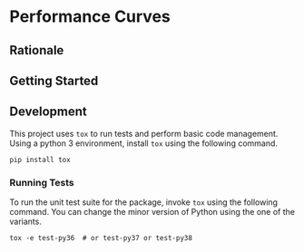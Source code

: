 # Performance Curves

## Rationale 

## Getting Started

## Development

This project uses `tox` to run tests and perform basic code management. Using a python 3 environment, install `tox`
using the following command.

```
pip install tox
```

### Running Tests

To run the unit test suite for the package, invoke `tox` using the following command. You can change the minor version
of Python using the one of the variants.

```
tox -e test-py36  # or test-py37 or test-py38
```
